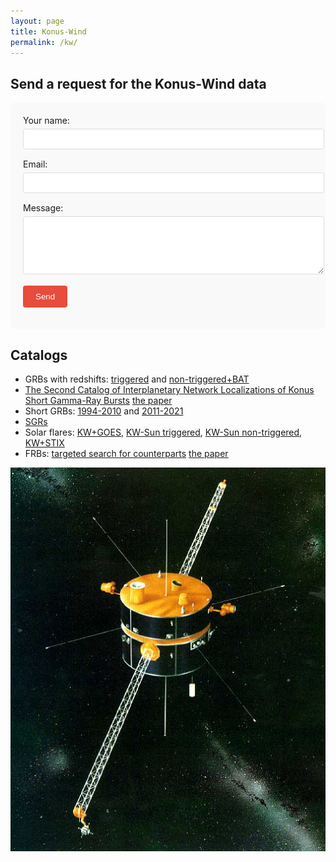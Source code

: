 ```yaml
---
layout: page
title: Konus-Wind
permalink: /kw/
---
```


## Send a request for the Konus-Wind data

<form 
  action="https://formspree.io/f/xwpqozev" 
  method="POST"
  class="contact-form"
>
  <label>
    Your name:
    <input type="text" name="name" required>
  </label>
  
  <label>
    Email:
    <input type="email" name="_replyto" required>
  </label>
  
  <label>
    Message:
    <textarea name="message" rows="5" required></textarea>
  </label>
  
  <input type="hidden" name="_language" value="ru">
  
  <button type="submit">Send</button>
</form>

<style>
  .contact-form {
    max-width: 600px;
    margin: 0 auto;
    padding: 20px;
  background: #f9f9f9;
    border-radius: 8px;
  }
  
  .contact-form label {
    display: block;
    margin-bottom: 15px;
  }
  
  .contact-form input,
  .contact-form textarea {
    width: 100%;
    padding: 8px;
    margin-top: 5px;
    border: 1px solid #ddd;
    border-radius: 4px;
  }
  
  .contact-form button {
    background: #e74c3c;
    color: white;
    padding: 10px 20px;
    border: none;
    border-radius: 4px;
    cursor: pointer;
  }
</style>


## Catalogs
- GRBs with redshifts: [triggered](http://www.ioffe.ru/LEA/zGRBs/triggered/index.html) and [non-triggered+BAT](http://www.ioffe.ru/LEA/zGRBs/part2/index.html)
- [The Second Catalog of Interplanetary Network Localizations of Konus Short Gamma-Ray Bursts](http://www.ioffe.ru/LEA/ShortGRBs_IPN/index.html) [the paper](https://ui.adsabs.harvard.edu/abs/2022ApJS..259...34S/abstract)
- Short GRBs: [1994-2010](http://www.ioffe.ru/LEA/shortGRBs/Catalog2/index.html) and [2011-2021](http://www.ioffe.ru/LEA/shortGRBs/Catalog3/index.html)
- [SGRs](http://www.ioffe.ru/LEA/SGR/Catalog/index.html)
- Solar flares: [KW+GOES](http://www.ioffe.ru/LEA/Solar/index.html), [KW-Sun triggered](http://www.ioffe.ru/LEA/kwsun/index.html), [KW-Sun non-triggered](http://www.ioffe.ru/LEA/kwsun_waiting/index.html), [KW+STIX](http://www.ioffe.ru/LEA/kw_stix/index.html)
- FRBs: [targeted search for counterparts](http://www.ioffe.ru/LEA/FRB/index.html) [the paper](https://ui.adsabs.harvard.edu/abs/2024MNRAS.527.5580R/abstract)


![Figure](assets/images/KW_sc.jpg)
